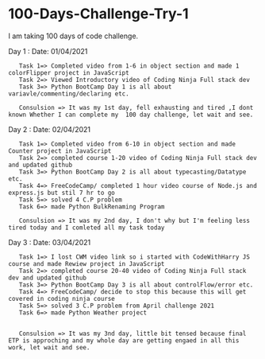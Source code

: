 # 100-Days-Challenge-Try-1
 I am taking 100 days of code challenge.

Day 1 :
       Date: 01/04/2021

       Task 1=> Completed video from 1-6 in object section and made 1 colorFlipper project in JavaScript
       Task 2=> Viewed Introductory video of Coding Ninja Full stack dev 
       Task 3=> Python BootCamp Day 1 is all about variavle/commenting/declaring etc.

       Consulsion => It was my 1st day, fell exhausting and tired ,I dont known Whether I can complete my  100 day challenge, let wait and see.


Day 2 :
       Date: 02/04/2021

       Task 1=> Completed video from 6-10 in object section and made Counter project in JavaScript
       Task 2=> completed course 1-20 video of Coding Ninja Full stack dev and updated github
       Task 3=> Python BootCamp Day 2 is all about typecasting/Datatype etc.
       Task 4=> FreeCodeCamp/ completed 1 hour video course of Node.js and express.js but stil 7 hr to go
       Task 5=> solved 4 C.P problem
       Task 6=> made Python BulkRenaming Program

       Consulsion => It was my 2nd day, I don't why but I'm feeling less tired today and I comleted all my task today


Day 3 :
       Date: 03/04/2021

       Task 1=> I lost CWM video link so i started with CodeWithHarry JS course and made Rewiew project in JavaScript
       Task 2=> completed course 20-40 video of Coding Ninja Full stack dev and updated github
       Task 3=> Python BootCamp Day 3 is all about controlFlow/error etc.
       Task 4=> FreeCodeCamp/ decide to stop this because this will get covered in coding ninja course
       Task 5=> solved 3 C.P problem from April challenge 2021
       Task 6=> made Python Weather project


       Consulsion => It was my 3nd day, little bit tensed because final ETP is approching and my whole day are getting engaed in all this work, let wait and see.